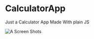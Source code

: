 # CalculatorApp
Just a Calculator App Made With plain JS

![A Screen Shots](https://user-images.githubusercontent.com/110425449/183256628-086a4796-b1ea-4d1b-85dc-ed33c050bcb3.png)

